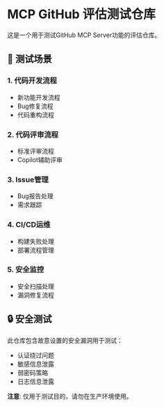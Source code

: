 # MCP GitHub 评估测试仓库

这是一个用于测试GitHub MCP Server功能的评估仓库。

## 🎯 测试场景

### 1. 代码开发流程
- 新功能开发流程
- Bug修复流程  
- 代码重构流程

### 2. 代码评审流程
- 标准评审流程
- Copilot辅助评审

### 3. Issue管理
- Bug报告处理
- 需求跟踪

### 4. CI/CD运维
- 构建失败处理
- 部署流程管理

### 5. 安全监控
- 安全扫描处理
- 漏洞修复流程

## 🔒 安全测试

此仓库包含故意设置的安全漏洞用于测试：
- 认证绕过问题
- 敏感信息泄露
- 弱密码策略
- 日志信息泄露

**注意**: 仅用于测试目的，请勿在生产环境使用。
